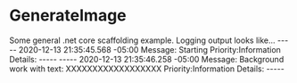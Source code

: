 # GenerateImage
Some general .net core scaffolding example.
Logging output looks like...
    -----
    2020-12-13 21:35:45.568 -05:00
    Message: Starting
    Priority:Information
    Details:
    -----
    -----
    2020-12-13 21:35:46.258 -05:00
    Message: Background work with text: XXXXXXXXXXXXXXXXXX
    Priority:Information
    Details:
    -----
